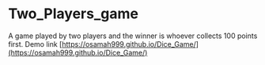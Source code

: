# Two_Players_game
A game played by two players and the winner is whoever collects 100 points first.
Demo link [https://osamah999.github.io/Dice_Game/](https://osamah999.github.io/Dice_Game/)
